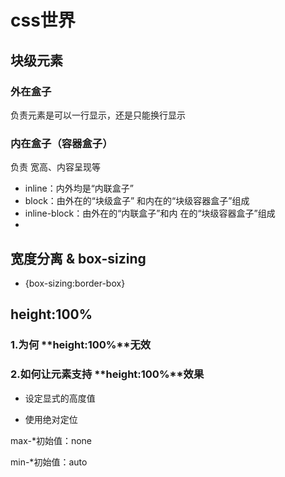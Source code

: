 # css世界

## 块级元素



### 外在盒子

负责元素是可以一行显示，还是只能换行显示

### 内在盒子（容器盒子）

负责 宽高、内容呈现等



- inline：内外均是“内联盒子”
- block：由外在的“块级盒子” 和内在的“块级容器盒子”组成
- inline-block：由外在的“内联盒子”和内 在的“块级容器盒子”组成
- 

## 宽度分离 & box-sizing

- {box-sizing:border-box}

## height:100%

### 1.为何 **height:100%**无效

### 2.如何让元素支持 **height:100%**效果

- 设定显式的高度值

- 使用绝对定位



max-*初始值：none

min-*初始值：auto